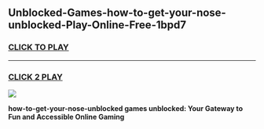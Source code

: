 
## Unblocked-Games-how-to-get-your-nose-unblocked-Play-Online-Free-1bpd7
<h3>
<a href="https://premium76.site?title=how-to-get-your-nose-unblocked&ref=26A">CLICK TO PLAY</a></h3>
<hr>

<h3>
<a href="https://premium76.site?title=how-to-get-your-nose-unblocked&ref=26A">CLICK 2 PLAY</a>
  
</h3>

<a href="https://premium76.site?title=how-to-get-your-nose-unblocked&ref=26A"><img src="https://clearcache.store/games.png"></a>


**how-to-get-your-nose-unblocked games unblocked: Your Gateway to Fun and Accessible Online Gaming**
